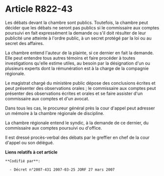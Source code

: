 # Article R822-43

Les débats devant la chambre sont publics. Toutefois, la chambre peut décider que les débats ne seront pas publics si le
commissaire aux comptes poursuivi en fait expressément la demande ou s'il doit résulter de leur publicité une atteinte à
l'ordre public, à un secret protégé par la loi ou au secret des affaires.

La chambre entend l'auteur de la plainte, si ce dernier en fait la demande. Elle peut entendre tous autres témoins et faire
procéder à toutes investigations qu'elle estime utiles, au besoin par la désignation d'un ou plusieurs experts dont la
rémunération est à la charge de la compagnie régionale.

Le magistrat chargé du ministère public dépose des conclusions écrites et peut présenter des observations orales ; le
commissaire aux comptes peut présenter des observations écrites et orales et se faire assister d'un commissaire aux comptes
et d'un avocat.

Dans tous les cas, le procureur général près la cour d'appel peut adresser un mémoire à la chambre régionale de discipline.

La chambre régionale entend le syndic, à la demande de ce dernier, du commissaire aux comptes poursuivi ou d'office.

Il est dressé procès-verbal des débats par le greffier en chef de la cour d'appel ou son délégué.

**Liens relatifs à cet article**

	**Codifié par**:

	  - Décret n°2007-431 2007-03-25 JORF 27 mars 2007
